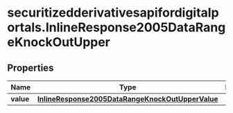 # securitizedderivativesapifordigitalportals.InlineResponse2005DataRangeKnockOutUpper

## Properties

Name | Type | Description | Notes
------------ | ------------- | ------------- | -------------
**value** | [**InlineResponse2005DataRangeKnockOutUpperValue**](InlineResponse2005DataRangeKnockOutUpperValue.md) |  | [optional] 


